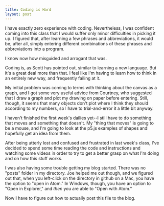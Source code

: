 ```yaml
---
title: Coding is Hard
layout: post
---
```

I have exactly zero experience with coding. Nevertheless, I was confident coming into this class that I would suffer only minor difficulties in picking it up. I figured that, after learning a few phrases and abbreviations, it would be, after all, simply entering different combinations of these phrases and abbreviations into a program.

I know now how misguided and arrogant that was.

Coding is, as Scott has pointed out, similar to learning a new language. But it's a great deal more than that. I feel like I'm having to learn how to think in an entirely new way, and frequently failing at it.

My initial problem was coming to terms with thinking about the canvas as a graph, and I got some very useful advice from Courtney, who suggested that I draw a graph and plot my drawing on paper before entering. Still, though, it seems that many objects don't plot where I think they should according to my numbers, so I have to trial-and-error it a little bit anyway.

I haven't finished the first week's dailies yet--I still have to do something that moves and something that doesn't. My "thing that moves" is going to be a mouse, and I'm going to look at the p5.js examples of shapes and hopefully get an idea from them.

After being utterly lost and confused and frustrated in last week's class, I've decided to spend some time reading the code and instructions and watching some videos in order to try to get a better grasp on what I'm doing and on how this stuff works.

I was also having some trouble getting my blog started. There was no "posts" folder in my directory. Joe helped me out though, and we figured out that, when you left-click on the directory in github on a Mac, you have the option to "open in Atom." In Windows, though, you have an option to "Open in Explorer," and *then* you are able to "Open with Atom."

Now I have to figure out how to actually post this file to the blog.
